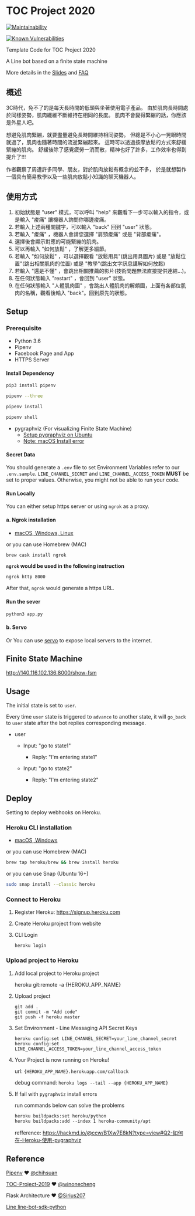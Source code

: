 # TOC Project 2020

[![Maintainability](https://api.codeclimate.com/v1/badges/dc7fa47fcd809b99d087/maintainability)](https://codeclimate.com/github/NCKU-CCS/TOC-Project-2020/maintainability)

[![Known Vulnerabilities](https://snyk.io/test/github/NCKU-CCS/TOC-Project-2020/badge.svg)](https://snyk.io/test/github/NCKU-CCS/TOC-Project-2020)


Template Code for TOC Project 2020

A Line bot based on a finite state machine

More details in the [Slides](https://hackmd.io/@TTW/ToC-2019-Project#) and [FAQ](https://hackmd.io/s/B1Xw7E8kN)

## 概述
3C時代，免不了的是每天長時間的低頭與坐著使用電子產品。
由於肌肉長時間處於同樣姿勢，肌肉纖維不斷維持在相同的長度。
肌肉不會變得緊繃的話，你應該是外星人吧。

想避免肌肉緊繃，就要盡量避免長時間維持相同姿勢。
但總是不小心一晃眼時間就過了，肌肉也隨著時間的流逝緊繃起來。
這時可以透過按摩放鬆的方式來舒緩緊繃的肌肉。
舒緩後除了感覺疲勞一消而散，精神也好了許多，工作效率也得到提升了!!!

作者觀察了周遭許多同學、朋友，對於肌肉放鬆有概念的並不多，
於是就想製作一個具有簡易教學以及一些肌肉放鬆小知識的聊天機器人。



## 使用方式
1. 初始狀態是 "user" 模式，可以呼叫 "help" 來觀看下一步可以輸入的指令，或是輸入 "痠痛" 讓機器人詢問你哪邊痠痛。
2. 若輸入上述兩種關鍵字，可以輸入 "back" 回到 "user" 狀態。
3. 若輸入 "痠痛" ，機器人會請您選擇 "肩頸痠痛" 或是 "背部痠痛"。
4. 選擇後會顯示對應的可能緊繃的肌肉。
5. 可以再輸入 "如何放鬆" ，了解更多細節。
6. 若輸入 "如何放鬆" ，可以選擇觀看 "放鬆用具"(跳出用具圖片) 或是 "放鬆位置"(跳出相關肌肉的位置) 或是 "教學"(跳出文字訊息講解如何放鬆)
7. 若輸入 "還是不懂" ，會跳出相關推薦的影片(技術問題無法直接提供連結...)。
8. 在任何狀態輸入 "restart" ，會回到 "user" 狀態。
9. 在任何狀態輸入 "人體肌肉圖" ，會跳出人體肌肉的解頗圖，上面有各部位肌肉的名稱，觀看後輸入 "back"。回到原先的狀態。



## Setup

### Prerequisite
* Python 3.6
* Pipenv
* Facebook Page and App
* HTTPS Server

#### Install Dependency
```sh
pip3 install pipenv

pipenv --three

pipenv install

pipenv shell
```

* pygraphviz (For visualizing Finite State Machine)
    * [Setup pygraphviz on Ubuntu](http://www.jianshu.com/p/a3da7ecc5303)
	* [Note: macOS Install error](https://github.com/pygraphviz/pygraphviz/issues/100)


#### Secret Data
You should generate a `.env` file to set Environment Variables refer to our `.env.sample`.
`LINE_CHANNEL_SECRET` and `LINE_CHANNEL_ACCESS_TOKEN` **MUST** be set to proper values.
Otherwise, you might not be able to run your code.

#### Run Locally
You can either setup https server or using `ngrok` as a proxy.

#### a. Ngrok installation
* [ macOS, Windows, Linux](https://ngrok.com/download)

or you can use Homebrew (MAC)
```sh
brew cask install ngrok
```

**`ngrok` would be used in the following instruction**

```sh
ngrok http 8000
```

After that, `ngrok` would generate a https URL.

#### Run the sever

```sh
python3 app.py
```

#### b. Servo

Or You can use [servo](http://serveo.net/) to expose local servers to the internet.


## Finite State Machine
http://140.116.102.136:8000/show-fsm

## Usage
The initial state is set to `user`.

Every time `user` state is triggered to `advance` to another state, it will `go_back` to `user` state after the bot replies corresponding message.

* user
	* Input: "go to state1"
		* Reply: "I'm entering state1"

	* Input: "go to state2"
		* Reply: "I'm entering state2"

## Deploy
Setting to deploy webhooks on Heroku.

### Heroku CLI installation

* [macOS, Windows](https://devcenter.heroku.com/articles/heroku-cli)

or you can use Homebrew (MAC)
```sh
brew tap heroku/brew && brew install heroku
```

or you can use Snap (Ubuntu 16+)
```sh
sudo snap install --classic heroku
```

### Connect to Heroku

1. Register Heroku: https://signup.heroku.com

2. Create Heroku project from website

3. CLI Login

	`heroku login`

### Upload project to Heroku

1. Add local project to Heroku project

	heroku git:remote -a {HEROKU_APP_NAME}

2. Upload project

	```
	git add .
	git commit -m "Add code"
	git push -f heroku master
	```

3. Set Environment - Line Messaging API Secret Keys

	```
	heroku config:set LINE_CHANNEL_SECRET=your_line_channel_secret
	heroku config:set LINE_CHANNEL_ACCESS_TOKEN=your_line_channel_access_token
	```

4. Your Project is now running on Heroku!

	url: `{HEROKU_APP_NAME}.herokuapp.com/callback`

	debug command: `heroku logs --tail --app {HEROKU_APP_NAME}`

5. If fail with `pygraphviz` install errors

	run commands below can solve the problems
	```
	heroku buildpacks:set heroku/python
	heroku buildpacks:add --index 1 heroku-community/apt
	```

	refference: https://hackmd.io/@ccw/B1Xw7E8kN?type=view#Q2-如何在-Heroku-使用-pygraphviz

## Reference
[Pipenv](https://medium.com/@chihsuan/pipenv-更簡單-更快速的-python-套件管理工具-135a47e504f4) ❤️ [@chihsuan](https://github.com/chihsuan)

[TOC-Project-2019](https://github.com/winonecheng/TOC-Project-2019) ❤️ [@winonecheng](https://github.com/winonecheng)

Flask Architecture ❤️ [@Sirius207](https://github.com/Sirius207)

[Line line-bot-sdk-python](https://github.com/line/line-bot-sdk-python/tree/master/examples/flask-echo)
